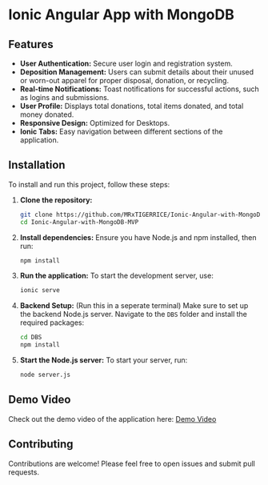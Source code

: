
# Ionic Angular App with MongoDB

## Features
- **User Authentication:** Secure user login and registration system.
- **Deposition Management:** Users can submit details about their unused or worn-out apparel for proper disposal, donation, or recycling.
- **Real-time Notifications:** Toast notifications for successful actions, such as logins and submissions.
- **User Profile:** Displays total donations, total items donated, and total money donated.
- **Responsive Design:** Optimized for Desktops.
- **Ionic Tabs:** Easy navigation between different sections of the application.

## Installation

To install and run this project, follow these steps:

1. **Clone the repository:**
   ```bash
   git clone https://github.com/MRxTIGERRICE/Ionic-Angular-with-MongoDB-MVP.git
   cd Ionic-Angular-with-MongoDB-MVP
   ```

2. **Install dependencies:**
   Ensure you have Node.js and npm installed, then run:
   ```bash
   npm install
   ```

3. **Run the application:**
   To start the development server, use:
   ```bash
   ionic serve
   ```

4. **Backend Setup:** (Run this in a seperate terminal)
   Make sure to set up the backend Node.js server. Navigate to the `DBS` folder and install the required packages:
   ```bash
   cd DBS
   npm install
   ```

5. **Start the Node.js server:**
   To start your server, run:
   ```bash
   node server.js
   ```

## Demo Video
Check out the demo video of the application here: [Demo Video](https://www.youtube.com/watch?v=GK8CrB65TUk)

## Contributing
Contributions are welcome! Please feel free to open issues and submit pull requests.
